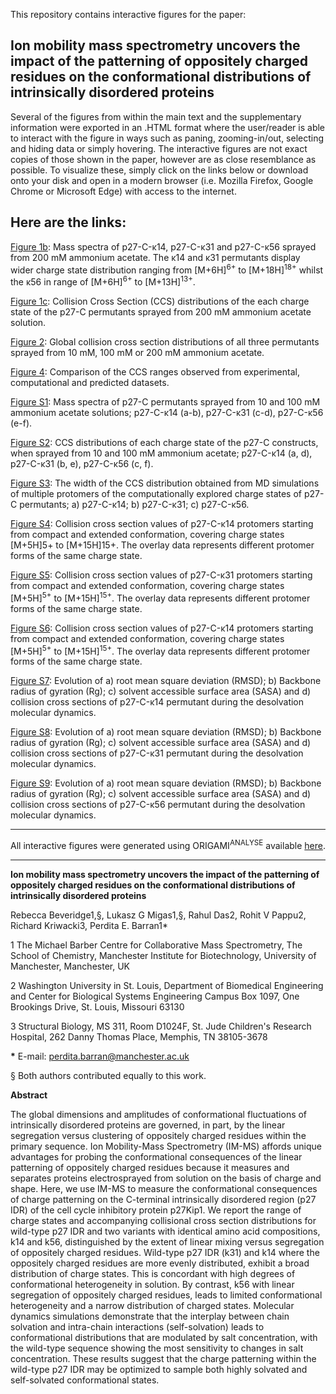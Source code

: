 This repository contains interactive figures for the paper:

## Ion mobility mass spectrometry uncovers the impact of the patterning of oppositely charged residues on the conformational distributions of intrinsically disordered proteins 

Several of the figures from within the main text and the supplementary information were exported in an .HTML format where the user/reader is able to interact with the figure in ways such as paning, zooming-in/out, selecting and hiding data or simply hovering. The interactive figures are not exact copies of those shown in the paper, however are as close resemblance as possible. To visualize these, simply click on the links below or download onto your disk and open in a modern browser (i.e. Mozilla Firefox, Google Chrome or Microsoft Edge) with access to the internet.

## Here are the links:

[Figure 1b](http://htmlpreview.github.io/?https://github.com/BarranLab/Beveridge_Migas_p27_2018/blob/master/Figure_1b.html):  Mass spectra of p27-C-κ14, p27-C-κ31 and p27-C-κ56 sprayed from 200 mM ammonium acetate. The κ14 and κ31 permutants display wider charge state distribution ranging from \[M+6H\]<sup>6+</sup> to \[M+18H\]<sup>18+</sup> whilst the κ56 in range of \[M+6H\]<sup>6+</sup>  to \[M+13H\]<sup>13+</sup>. 

[Figure 1c](http://htmlpreview.github.io/?https://github.com/BarranLab/Beveridge_Migas_p27_2018/blob/master/Figure_1c.html): Collision Cross Section (CCS) distributions of the each charge state of the p27-C permutants sprayed from 200 mM ammonium acetate solution.

[Figure 2](http://htmlpreview.github.io/?https://github.com/BarranLab/Beveridge_Migas_p27_2018/blob/master/Figure_2.html): Global collision cross section distributions of all three permutants sprayed from 10 mM, 100 mM or 200 mM ammonium acetate. 

[Figure 4](http://htmlpreview.github.io/?https://github.com/BarranLab/Beveridge_Migas_p27_2018/blob/master/Figure_4.html): Comparison of the CCS ranges observed from experimental, computational and predicted datasets. 

[Figure S1](http://htmlpreview.github.io/?https://github.com/BarranLab/Beveridge_Migas_p27_2018/blob/master/Figure_S1.html): Mass spectra of p27-C permutants sprayed from 10 and 100 mM ammonium acetate solutions; p27-C-κ14 (a-b), p27-C-κ31 (c-d), p27-C-κ56 (e-f). 

[Figure S2](http://htmlpreview.github.io/?https://github.com/BarranLab/Beveridge_Migas_p27_2018/blob/master/Figure_S2.html): CCS distributions of each charge state of the p27-C constructs, when sprayed from 10 and 100 mM ammonium acetate; p27-C-κ14 (a, d), p27-C-κ31 (b, e), p27-C-κ56 (c, f).

[Figure S3](http://htmlpreview.github.io/?https://github.com/BarranLab/Beveridge_Migas_p27_2018/blob/master/Figure_S3.html): The width of the CCS distribution obtained from MD simulations of multiple protomers of the computationally explored charge states of p27-C permutants; a) p27-C-κ14; b) p27-C-κ31; c) p27-C-κ56.

[Figure S4](http://htmlpreview.github.io/?https://github.com/BarranLab/Beveridge_Migas_p27_2018/blob/master/Figure_S4.html): Collision cross section values of p27-C-κ14 protomers starting from compact and extended conformation, covering charge states \[M+5H\]5+ to \[M+15H\]15+. The overlay data represents different protomer forms of the same charge state. 

[Figure S5](http://htmlpreview.github.io/?https://github.com/BarranLab/Beveridge_Migas_p27_2018/blob/master/Figure_S5.html): Collision cross section values of p27-C-κ31 protomers starting from compact and extended conformation, covering charge states \[M+5H\]<sup>5+</sup> to \[M+15H\]<sup>15+</sup>. The overlay data represents different protomer forms of the same charge state. 

[Figure S6](http://htmlpreview.github.io/?https://github.com/BarranLab/Beveridge_Migas_p27_2018/blob/master/Figure_S6.html): Collision cross section values of p27-C-κ14 protomers starting from compact and extended conformation, covering charge states \[M+5H\]<sup>5+</sup> to \[M+15H\]<sup>15+</sup>. The overlay data represents different protomer forms of the same charge state.

[Figure S7](http://htmlpreview.github.io/?https://github.com/BarranLab/Beveridge_Migas_p27_2018/blob/master/Figure_S7.html): Evolution of a) root mean square deviation (RMSD); b) Backbone radius of gyration (Rg); c) solvent accessible surface area (SASA) and d) collision cross sections of p27-C-κ14 permutant during the desolvation molecular dynamics.

[Figure S8](http://htmlpreview.github.io/?https://github.com/BarranLab/Beveridge_Migas_p27_2018/blob/master/Figure_S8.html): Evolution of a) root mean square deviation (RMSD); b) Backbone radius of gyration (Rg); c) solvent accessible surface area (SASA) and d) collision cross sections of p27-C-κ31 permutant during the desolvation molecular dynamics.

[Figure S9](http://htmlpreview.github.io/?https://github.com/BarranLab/Beveridge_Migas_p27_2018/blob/master/Figure_S9.html): Evolution of a) root mean square deviation (RMSD); b) Backbone radius of gyration (Rg); c) solvent accessible surface area (SASA) and d) collision cross sections of p27-C-κ56 permutant during the desolvation molecular dynamics.

------

All interactive figures were generated using ORIGAMI<sup>ANALYSE</sup> available [here](https://github.com/lukasz-migas/ORIGAMI/releases). 

* * *

**Ion mobility mass spectrometry uncovers the impact of the patterning of oppositely charged residues on the conformational distributions of intrinsically disordered proteins** 

Rebecca Beveridge1,§, Lukasz G Migas1,§, Rahul Das2, Rohit V Pappu2, Richard Kriwacki3, Perdita E. Barran1\*

1 The Michael Barber Centre for Collaborative Mass Spectrometry, The School of Chemistry, Manchester Institute for Biotechnology, University of Manchester, Manchester, UK 

2 Washington University in St. Louis, Department of Biomedical Engineering and Center for Biological Systems Engineering Campus Box 1097, One Brookings Drive, St. Louis, Missouri 63130

3 Structural Biology, MS 311, Room D1024F, St. Jude Children's Research Hospital, 262 Danny Thomas Place, Memphis, TN 38105-3678

**\*** E-mail: [perdita.barran@manchester.ac.uk](mailto:perdita.barran@manchester.ac.uk)

§ Both authors contributed equally to this work.

**Abstract**

The global dimensions and amplitudes of conformational fluctuations of intrinsically disordered proteins are governed, in part, by the linear segregation versus clustering of oppositely charged residues within the primary sequence. Ion Mobility-Mass Spectrometry (IM-MS) affords unique advantages for probing the conformational consequences of the  linear patterning of oppositely charged residues because it measures and separates proteins electrosprayed from solution on the basis of charge and shape. Here, we use IM-MS to measure the conformational consequences of charge patterning on the C-terminal intrinsically disordered region (p27 IDR) of the cell cycle inhibitory protein p27Kip1. We report the range of charge states and accompanying collisional cross section distributions for wild-type p27 IDR and two variants with identical amino acid compositions, k14 and k56, distinguished by the extent of linear mixing versus segregation of oppositely charged residues. Wild-type p27 IDR (k31) and k14 where the oppositely charged residues are  more evenly distributed, exhibit a broad distribution of charge states. This is concordant with high degrees of conformational heterogeneity in solution. By contrast, k56 with linear segregation of oppositely charged residues, leads  to limited conformational heterogeneity and a narrow distribution of charged states. Molecular dynamics simulations  demonstrate that the interplay between chain solvation and intra-chain interactions (self-solvation) leads to  conformational distributions that are modulated by salt concentration, with the wild-type sequence showing the most  sensitivity to changes in salt concentration. These results suggest that the charge patterning within the wild-type p27 IDR  may be optimized to sample both highly solvated and self-solvated conformational states. 